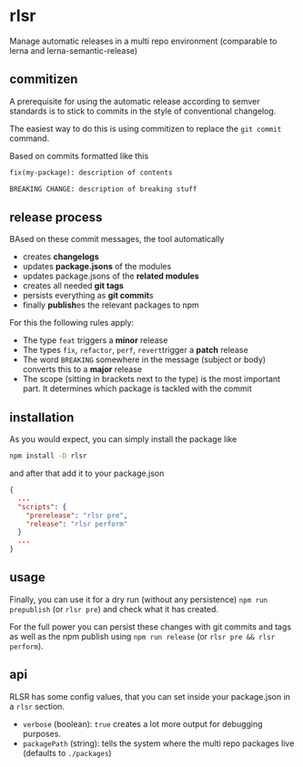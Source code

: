 # rlsr

Manage automatic releases in a multi repo environment (comparable to
lerna and lerna-semantic-release)

## commitizen

A prerequisite for using the automatic release according to semver standards
is to stick to commits in the style of conventional changelog.

The easiest way to do this is using commitizen to replace the `git commit` command.

Based on commits formatted like this

```txt
fix(my-package): description of contents

BREAKING CHANGE: description of breaking stuff
```

## release process

BAsed on these commit messages, the tool automatically

* creates **changelogs**
* updates **package.jsons** of the modules
* updates package.jsons of the **related modules**
* creates all needed **git tags**
* persists everything as **git commit**s
* finally **publish**es the relevant packages to npm

For this the following rules apply:

* The type `feat` triggers a **minor** release
* The types `fix`, `refactor`, `perf`, `revert`trigger a **patch** release
* The word `BREAKING` somewhere in the message (subject or body) converts this to a **major** release
* The scope (sitting in brackets next to the type) is the most important part. It determines which package is tackled with the commit


## installation

As you would expect, you can simply install the package like

```sh
npm install -D rlsr
```

and after that add it to your package.json

```json
{
  ...
  "scripts": {
    "prerelease": "rlsr pre",
    "release": "rlsr perform"
  }
  ...
}
```


## usage

Finally, you can use it for a dry run (without any persistence)
`npm run prepublish` (or `rlsr pre`) and check what it has created.

For the full power you can persist these changes with git commits and tags as well as the
npm publish using `npm run release` (or `rlsr pre && rlsr perform`).

## api

RLSR has some config values, that you can set inside your package.json in a `rlsr` section.

* `verbose` (boolean): `true` creates a lot more output for debugging purposes.
* `packagePath` (string): tells the system where the multi repo packages live (defaults to `./packages`)
